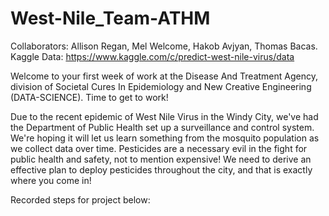 # West-Nile_Team-ATHM

Collaborators: Allison Regan, Mel Welcome, Hakob Avjyan, Thomas Bacas.
Kaggle Data: https://www.kaggle.com/c/predict-west-nile-virus/data


Welcome to your first week of work at the Disease And Treatment Agency, division of Societal Cures In Epidemiology and New Creative Engineering (DATA-SCIENCE). Time to get to work!

Due to the recent epidemic of West Nile Virus in the Windy City, we've had the Department of Public Health set up a surveillance and control system. We're hoping it will let us learn something from the mosquito population as we collect data over time. Pesticides are a necessary evil in the fight for public health and safety, not to mention expensive! We need to derive an effective plan to deploy pesticides throughout the city, and that is exactly where you come in!







Recorded steps for project below:
